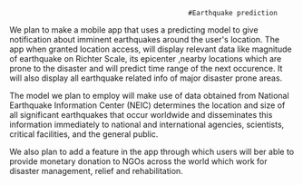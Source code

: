                                                 #Earthquake prediction
We plan to make a mobile app that uses a predicting model to give notification about imminent earthquakes around the user's location. The app when granted location access, will display relevant data like magnitude of earthquake on Richter Scale, its epicenter ,nearby locations which are prone to the disaster and will predict time range of the next occurence. It will also display all earthquake related info of major disaster prone areas. 
 
The model we plan to employ will make use of data obtained from National Earthquake Information Center (NEIC) determines the location and size of all significant earthquakes that occur worldwide and disseminates this information immediately to national and international agencies, scientists, critical facilities, and the general public. 

We also plan to add a feature in the app through which users will ber able to provide monetary donation to NGOs across the world which work for disaster management, relief and rehabilitation.
